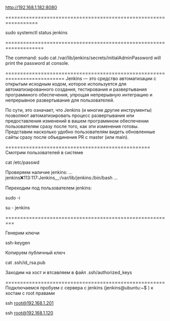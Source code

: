 http://192.168.1.182:8080

=================================================================

sudo systemctl status jenkins

===================================================================

The command: 
sudo cat /var/lib/jenkins/secrets/initialAdminPassword
 will print the password at console.

==========================================================================
Jenkins — это средство автоматизации с открытым исходным кодом, которое используется для автоматизированного создания, тестирования и развертывания программного обеспечения, упрощая непрерывную интеграцию и непрерывное развертывание для пользователей.

По сути, это означает, что Jenkins (и многие другие инструменты) позволяют автоматизировать процесс развертывания или предоставления изменений в вашем программном обеспечении пользователям сразу после того, как эти изменения готовы. Представим насколько удобно пользователям видеть обновленные сайты сразу после объединения PR с master (или main).

=================================================
Смотрим пользователей в системе

cat /etc/passwd 

Проверяем наличие jenkins:
...
jenkins:x:113:117:Jenkins,,,:/var/lib/jenkins:/bin/bash
...

Переходим под пользователем jenkins:

sudo -i

su - jenkins

=========================================================

Генерим ключи

 ssh-keygen

 Копируем публичный ключ

cat .ssh/id_rsa.pub 

Заходим на хост и втсавляем в файл .ssh/authorized_keys

======================================================
Подключаемся пробуем с сервера с jenkins (jenkins@ubuntu:~$ ) к хостам с root правами

ssh root@192.168.1.201

ssh root@192.168.1.120